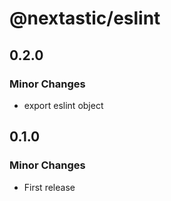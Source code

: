 # @nextastic/eslint

## 0.2.0

### Minor Changes

- export eslint object

## 0.1.0

### Minor Changes

- First release
